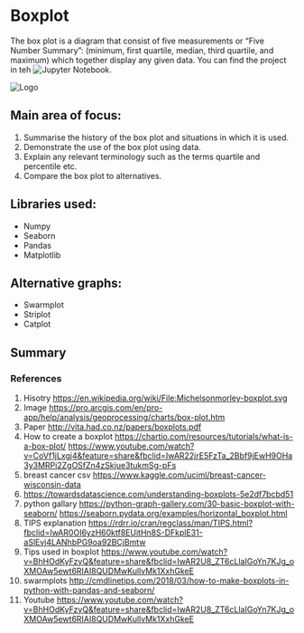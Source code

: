 # Boxplot
The box plot is a diagram that consist of five measurements or “Five Number Summary”: (minimum, first quartile, median, third quartile, and maximum) which together display any given data. 
You can find the project in teh ![Jupyter Notebook](https://github.com/MartynaMisk/Boxplot/blob/master/BoxplotsJupyter.ipynb). 

![Logo]()

## Main area of focus:
1. Summarise the history of the box plot and situations in which it is used.
2. Demonstrate the use of the box plot using data.
3. Explain any relevant terminology such as the terms quartile and percentile etc.
4. Compare the box plot to alternatives.

## Libraries used:
- Numpy
- Seaborn
- Pandas
- Matplotlib

## Alternative graphs:
- Swarmplot
- Striplot
- Catplot

## Summary

### References
1. Hisotry https://en.wikipedia.org/wiki/File:Michelsonmorley-boxplot.svg
2. Image https://pro.arcgis.com/en/pro-app/help/analysis/geoprocessing/charts/box-plot.htm
3. Paper http://vita.had.co.nz/papers/boxplots.pdf
4. How to create a boxplot https://chartio.com/resources/tutorials/what-is-a-box-plot/ https://www.youtube.com/watch?v=CoVf1jLxgj4&feature=share&fbclid=IwAR22jrE5FzTa_2Bbf9jEwH9OHa3y3MRPi2ZgOSfZn4zSkjue3tukmSg-pFs
5. breast cancer csv https://www.kaggle.com/uciml/breast-cancer-wisconsin-data
6. https://towardsdatascience.com/understanding-boxplots-5e2df7bcbd51
7. python gallary https://python-graph-gallery.com/30-basic-boxplot-with-seaborn/ https://seaborn.pydata.org/examples/horizontal_boxplot.html
8. TIPS explanation https://rdrr.io/cran/regclass/man/TIPS.html?fbclid=IwAR0OI6yzH60ktf8EUitHn8S-DFkplE31-aSlEvj4LANhbPG9oa92BCjBmtw
9. Tips used in boxplot https://www.youtube.com/watch?v=BhHOdKyFzyQ&feature=share&fbclid=IwAR2U8_ZT6cLlaIGoYn7KJg_oXMOAw5ewt6RIAI8QUDMwKullvMk1XxhGkeE
10. swarmplots http://cmdlinetips.com/2018/03/how-to-make-boxplots-in-python-with-pandas-and-seaborn/
11. Youtube https://www.youtube.com/watch?v=BhHOdKyFzyQ&feature=share&fbclid=IwAR2U8_ZT6cLlaIGoYn7KJg_oXMOAw5ewt6RIAI8QUDMwKullvMk1XxhGkeE

